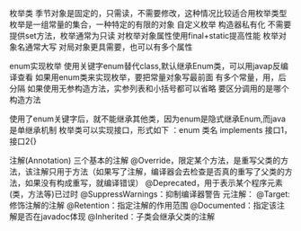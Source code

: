 枚举类
季节对象是固定的，只需读，不需要修改，这种情况比较适合用枚举类型
枚举是一组常量的集合，一种特定的有限的对象
自定义枚举
构造器私有化
不需要提供set方法，枚举通常为只读
对枚举对象属性使用final+static提高性能
枚举对象名通常大写
对局对象更具需要，也可以有多个属性

enum实现枚举
使用关键字enum替代class,默认继承Enum类，可以用javap反编译查看
如果用enum类来实现枚举，要把常量对象写最前面
有多个常量，用，后分隔
如果使用无参构造方法，实参列表和小括号都可以省略
要区分调用的是哪个构造方法

使用了enum关键字后，就不能继承其他类，因为enum是隐式继承Enum,而java是单继承机制
枚举类可以实现接口，形式如下 ：enum 类名 implements 接口1，接口2{}


注解(Annotation)
三个基本的注解
@Override，限定某个方法，是重写父类的方法，该注解只用于方法（如果写了注解，编译器会去检查是否真的重写了父类的方法，如果没有构成重写，就编译错误）
@Deprecated，用于表示某个程序元素(类，方法等)已过时
@SuppressWarnings：抑制编译器警告
元注解：
@Target:修饰注解的注解
@Retention：指定注解的作用范围
@Documented：指定该注解是否在javadoc体现
@Inherited：子类会继承父类的注解